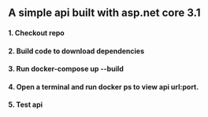 ﻿## A simple api built with asp.net core 3.1

#### 1. Checkout repo

#### 2. Build code to download dependencies

#### 3. Run docker-compose up --build

#### 4. Open a terminal and run docker ps to view api url:port.

#### 5. Test api


